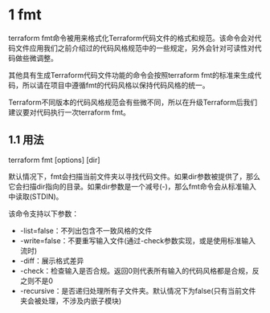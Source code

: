 
# 1 fmt

terraform fmt命令被用来格式化Terraform代码文件的格式和规范。该命令会对代码文件应用我们之前介绍过的代码风格规范中的一些规定，另外会针对可读性对代码做些微调整。

其他具有生成Terraform代码文件功能的命令会按照terraform fmt的标准来生成代码，所以请在项目中遵循fmt的代码风格以保持代码风格的统一。

Terraform不同版本的代码风格规范会有些微不同，所以在升级Terraform后我们建议要对代码执行一次terraform fmt。

## 1.1 用法

terraform fmt [options] [dir]

默认情况下，fmt会扫描当前文件夹以寻找代码文件。如果dir参数被提供了，那么它会扫描dir指向的目录。如果dir参数是一个减号(-)，那么fmt命令会从标准输入中读取(STDIN)。

该命令支持以下参数：
- -list=false：不列出包含不一致风格的文件
- -write=false：不要重写输入文件(通过-check参数实现，或是使用标准输入流时)
- -diff：展示格式差异
- -check：检查输入是否合规。返回0则代表所有输入的代码风格都是合规，反之则不是0
- -recursive：是否递归处理所有子文件夹。默认情况下为false(只有当前文件夹会被处理，不涉及内嵌子模块)

